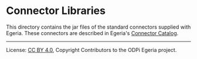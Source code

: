 <!-- SPDX-License-Identifier: CC-BY-4.0 -->
<!-- Copyright Contributors to the ODPi Egeria project. -->

# Connector Libraries

This directory contains the jar files of the standard connectors supplied with Egeria.
These connectors are described in Egeria's [Connector Catalog](https://egeria-project.org/connectors/).

----
License: [CC BY 4.0](https://creativecommons.org/licenses/by/4.0/),
Copyright Contributors to the ODPi Egeria project.



 